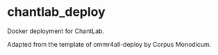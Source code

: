 # chantlab_deploy

Docker deployment for ChantLab.

Adapted from the template of ommr4all-deploy by Corpus Monodicum.
